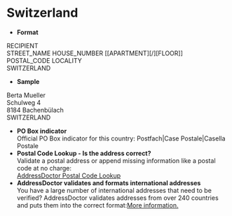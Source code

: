 Switzerland
===========

- **Format**

RECIPIENT  
STREET_NAME HOUSE_NUMBER [[APARTMENT][/][FLOOR]]  
POSTAL_CODE LOCALITY  
SWITZERLAND
- **Sample**

Berta Mueller  
Schulweg 4  
8184 Bachenbülach  
SWITZERLAND
- **PO Box indicator**  
Official PO Box indicator for this country: Postfach|Case Postale|Casella Postale
- **Postal Code Lookup - Is the address correct?**  
Validate a postal address or append missing information like a postal code at no charge:  
[AddressDoctor Postal Code Lookup](http://lookup.addressdoctor.com/lookup/default.aspx?lang=en&country=CHE)
- **AddressDoctor validates and formats international addresses**  
You have a large number of international addresses that need to be verified? AddressDoctor validates addresses from over 240 countries and puts them into the correct format:[More information.](index.php?id=31&L=1)